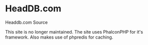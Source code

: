 # HeadDB.com
Headdb.com Source


This site is no longer maintained. The site uses PhalconPHP for it's framework. Also makes use of phpredis for caching.
